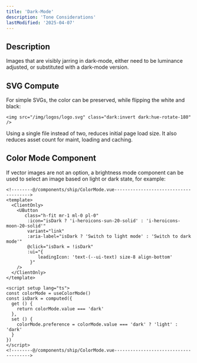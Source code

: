 ```yaml
---
title: 'Dark-Mode'
description: 'Tone Considerations'
lastModified: '2025-04-07'
---
```


## Description

Images that are visibly jarring in dark-mode, either need to be luminance adjusted, or substituted with a dark-mode version.

## SVG Compute

For simple SVGs, the color can be preserved, while flipping the white and black:

```vue
<img src="/img/logos/logo.svg" class="dark:invert dark:hue-rotate-180" />
```

Using a single file instead of two, reduces initial page load size.  It also reduces asset count for maint, loading and caching.

## Color Mode Component

If vector images are not an option, a brightness mode component can be used to select an image based on light or dark state, for example:

```vue
<!--------@/components/ship/ColorMode.vue-------------------------------------->
<template>
  <ClientOnly>
    <UButton
       class="h-fit mr-1 ml-0 pl-0"
        :icon="isDark ? 'i-heroicons-sun-20-solid' : 'i-heroicons-moon-20-solid'"
        variant="link"
        :aria-label="isDark ? 'Switch to light mode' : 'Switch to dark mode'"
        @click="isDark = !isDark"
        :ui="{
            leadingIcon: 'text-(--ui-text) size-8 align-bottom'
         }"
    />
  </ClientOnly>
</template>

<script setup lang="ts">
const colorMode = useColorMode()
const isDark = computed({
  get () {
    return colorMode.value === 'dark'
  },
  set () {
    colorMode.preference = colorMode.value === 'dark' ? 'light' : 'dark'
  }
})
</script>
<!--------@/components/ship/ColorMode.vue-------------------------------------->

```
